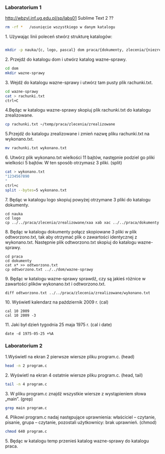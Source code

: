 ### Laboratorium 1
http://wbzyl.inf.ug.edu.pl/sp/labs01
Sublime Text 2 ??

```sh
rm -rf *   /usunięcie wszystkiego w danym katalogu
```



1\. Używając linii poleceń stwórz strukturę katalogów:
```sh

mkdir -p nauka/{c, logo, pascal} dom praca/{dokumenty, zlecenia/{niezrealizowane, zrealizowane}}

```


2\. Przejdź do katalogu dom i utwórz katalog wazne-sprawy.
```sh
cd dom
mkdir wazne-sprawy
```

3\. Wejdź do katalogu wazne-sprawy i utwórz tam pusty plik rachunki.txt.
```sh
cd wazne-sprawy
cat > rachunki.txt
ctrl+C
```
4\.Będąc w katalogu wazne-sprawy skopiuj plik rachunki.txt do katalogu zrealizowane.
```sh
cp rachunki.txt ~/temp/praca/zlecenia/zrealizowane
```
5\.Przejdź do katalogu zrealizowane i zmień nazwę pliku rachunki.txt na wykonano.txt.
```sh
mv rachunki.txt wykonano.txt
```

6\. Utwórz plik wykonano.txt wielkości 11 bajtów, następnie podziel go pliki wielkości 5 bajtów.
W ten sposób otrzymasz 3 pliki. (split)
```sh
cat > wykonano.txt
"1234567890
"
ctrl+c
split --bytes=5 wykonano.txt

```
7\. Będąc w katalogu logo skopiuj powyżej otrzymane 3 pliki do katalogu dokumenty.
```
cd nauka
cd logo
cp ../../praca/zlecenia/zrealizowane/xaa xab xac ../../praca/dokumenty

```
8\. Będąc w katalogu dokumenty połącz skopiowane 3 pliki w plik odtworzono.txt, tak aby otrzymać plik 
o zawartości identycznej z wykonano.txt. Następnie plik odtworzono.txt skopiuj do katalogu wazne-sprawy.

```
cd praca
cd dokumenty
cat x* >> odtworzono.txt
cp odtworzono.txt ../../dom/wazne-sprawy
```

9\. Będąc w katalogu wazne-sprawy sprawdź, czy są jakieś różnice w zawartości plików wykonano.txt i odtworzono.txt.

```
diff odtworzono.txt ../../praca/zlecenia/zrealizowane/wykonano.txt
```

10\. Wyświetl kalendarz na październik 2009 r. (cal)

```
cal 10 2009
cal 10 2009 -3
```

11\. Jaki był dzień tygodnia 25 maja 1975 r. (cal i date)

```
date -d 1975-05-25 +%A
```

### Laboratorium 2

1\.Wyświetl na ekran 2 pierwsze wiersze pliku program.c. (head)
```sh
head -n 2 program.c
```

2\. Wyświetl na ekran 4 ostatnie wiersze pliku program.c. (head, tail)
```sh
tail -n 4 program.c
```

3\. W pliku program.c znajdź wszystkie wiersze z wystąpieniem słowa „main”. (grep)
```sh
grep main program.c
```

4\. Plikowi program.c nadaj następujące uprawnienia: właściciel – czytanie, pisanie, 
grupa – czytanie, pozostali użytkownicy: brak uprawnień. (chmod)
```sh
chmod 640 program.c
```
5\. Będąc w katalogu temp przenieś katalog wazne-sprawy do katalogu praca.

